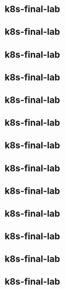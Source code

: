 # k8s-final-lab
# k8s-final-lab
# k8s-final-lab
# k8s-final-lab
# k8s-final-lab
# k8s-final-lab
# k8s-final-lab
# k8s-final-lab
# k8s-final-lab
# k8s-final-lab
# k8s-final-lab
# k8s-final-lab
# k8s-final-lab
